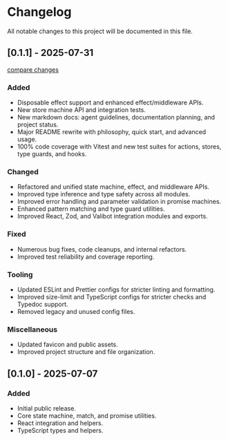 # Changelog

All notable changes to this project will be documented in this file.

## [0.1.1] - 2025-07-31

[compare changes](https://github.com/WinstonFassett/matchina/compare/v0.1.0...v0.1.1)

### Added
- Disposable effect support and enhanced effect/middleware APIs.
- New store machine API and integration tests.
- New markdown docs: agent guidelines, documentation planning, and project status.
- Major README rewrite with philosophy, quick start, and advanced usage.
- 100% code coverage with Vitest and new test suites for actions, stores, type guards, and hooks.

### Changed
- Refactored and unified state machine, effect, and middleware APIs.
- Improved type inference and type safety across all modules.
- Improved error handling and parameter validation in promise machines.
- Enhanced pattern matching and type guard utilities.
- Improved React, Zod, and Valibot integration modules and exports.

### Fixed
- Numerous bug fixes, code cleanups, and internal refactors.
- Improved test reliability and coverage reporting.

### Tooling
- Updated ESLint and Prettier configs for stricter linting and formatting.
- Improved size-limit and TypeScript configs for stricter checks and Typedoc support.
- Removed legacy and unused config files.

### Miscellaneous
- Updated favicon and public assets.
- Improved project structure and file organization.


## [0.1.0] - 2025-07-07
### Added
- Initial public release.
- Core state machine, match, and promise utilities.
- React integration and helpers.
- TypeScript types and helpers.
